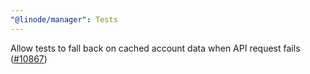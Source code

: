 ```yaml
---
"@linode/manager": Tests
---
```


Allow tests to fall back on cached account data when API request fails ([#10867](https://github.com/linode/manager/pull/10867))
